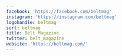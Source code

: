 ```yaml
---
facebook: 'https://facebook.com/beltmag'
instagram: 'https://instagram.com/beltmag'
logohandle: beltmag
sort: beltmag
title: Belt Magazine
twitter: belt_magazine
website: 'https://beltmag.com/'
---
```


